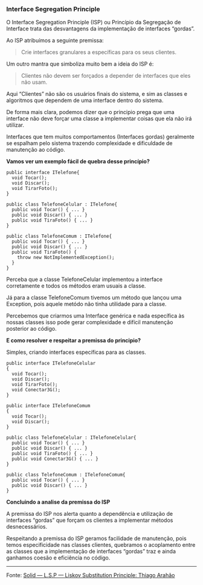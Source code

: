 ### Interface Segregation Principle

O Interface Segregation Principle (ISP) ou Princípio da Segregação de Interface trata das desvantagens da implementação de interfaces “gordas”.

Ao ISP atribuímos a seguinte premissa:

>Crie interfaces granulares a específicas para os seus clientes.

Um outro mantra que simboliza muito bem a ideia do ISP é:

>Clientes não devem ser forçados a depender de interfaces que eles não usam.

Aqui “Clientes” não são os usuários finais do sistema, e sim as classes e algoritmos que dependem de uma interface dentro do sistema.

De forma mais clara, podemos dizer que o principio prega que uma interface não deve forçar uma classe a implementar coisas que ela não irá utilizar.

Interfaces que tem muitos comportamentos (Interfaces gordas) geralmente se espalham pelo sistema trazendo complexidade e dificuldade de manutenção ao código.

**Vamos ver um exemplo fácil de quebra desse princípio?**

~~~
public interface ITelefone{
  void Tocar();
  void Discar();
  void TirarFoto();
}

public class TelefoneCelular : ITelefone{
  public void Tocar() { ... }
  public void Discar() { ... }
  public void TiraFoto() { ... }
}

public class TelefoneComum : ITelefone{
  public void Tocar() { ... }
  public void Discar() { ... }
  public void TiraFoto() { 
    throw new NotImplementedException();
  }
}
~~~

Perceba que a classe TelefoneCelular implementou a interface corretamente e todos os métodos eram usuais a classe.

Já para a classe TelefoneComum tivemos um método que lançou uma Exception, pois aquele metódo não tinha utilidade para a classe.

Percebemos que criarmos uma Interface genérica e nada específica às nossas classes isso pode gerar complexidade e difícil manutenção posterior ao código.

**E como resolver e respeitar a premissa do principio?**

Simples, criando interfaces específicas para as classes.

~~~
public interface ITelefoneCelular
{
  void Tocar();
  void Discar();
  void TirarFoto();
  void Conectar3G();
}

public interface ITelefoneComum
{
  void Tocar();
  void Discar();
}

public class TelefoneCelular : ITelefoneCelular{
  public void Tocar() { ... }
  public void Discar() { ... }
  public void TiraFoto() { ... }
  public void Conectar3G() { ... }
}

public class TelefoneComum : ITelefoneComum{
  public void Tocar() { ... }
  public void Discar() { ... }
}
~~~

**Concluindo a analise da premissa do ISP**

A premissa do ISP nos alerta quanto a dependência e utilização de interfaces “gordas” que forçam os clientes a implementar métodos desnecessários.

Respeitando a premissa do ISP geramos facilidade de manutenção, pois temos especificidade nas classes clientes, quebramos o acoplamento entre as classes que a implementação de interfaces “gordas” traz e ainda ganhamos coesão e eficiência no código.

---

Fonte: [Solid — L.S.P — Liskov Substitution Principle: Thiago Arahão](https://medium.com/@tbaragao/solid-l-s-p-liskov-substitution-principle-3a31c3a7b49e)